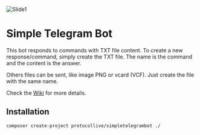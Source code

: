 ![Slide1](https://github.com/ProtocolLive/SimpleTelegramBot/assets/39626142/a4694a4a-d71a-4b75-89f2-6864d2b902b4)
# Simple Telegram Bot

This bot responds to commands with TXT file content. To create a new response/command, simply create the TXT file. The name is the command and the content is the answer.

Others files can be sent, like image PNG or vcard (VCF). Just create the file with the same name.

Check the [Wiki](https://github.com/ProtocolLive/SimpleTelegramBot/wiki) for more details.

## Installation

``
composer create-project protocollive/simpletelegrambot ./
``
